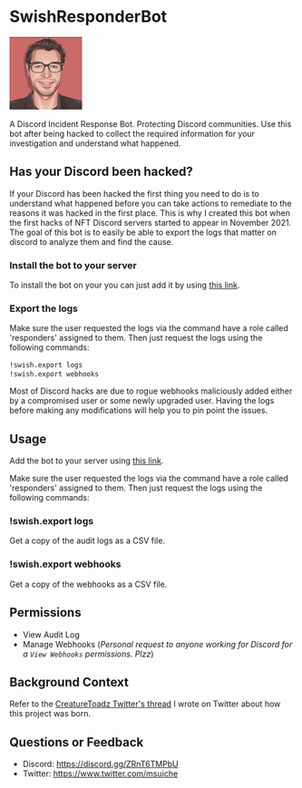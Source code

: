 # SwishResponderBot
![swishbot](images/swishbot.jpg)

A Discord Incident Response Bot. Protecting Discord communities.
Use this bot after being hacked to collect the required information for your investigation and understand what happened.

## Has your Discord been hacked?
If your Discord has been hacked the first thing you need to do is to understand what happened before you can take actions to remediate to the reasons it was hacked in the first place. This is why I created this bot when the first hacks of NFT Discord servers started to appear in November 2021. The goal of this bot is to easily be able to export the logs that matter on discord to analyze them and find the cause.

### Install the bot to your server
To install the bot on your you can just add it by using [this link](https://discord.com/api/oauth2/authorize?client_id=900266608759537727&permissions=536871040&scope=bot).

### Export the logs
Make sure the user requested the logs via the command have a role called 'responders' assigned to them. Then just request the logs using the following commands: 
```
!swish.export logs
!swish.export webhooks
```

Most of Discord hacks are due to rogue webhooks maliciously added either by a compromised user or some newly upgraded user. Having the logs before making any modifications will help you to pin point the issues.

## Usage
Add the bot to your server using [this link](https://discord.com/api/oauth2/authorize?client_id=900266608759537727&permissions=536871040&scope=bot).

Make sure the user requested the logs via the command have a role called 'responders' assigned to them. Then just request the logs using the following commands:

### !swish.export logs
Get a copy of the audit logs as a CSV file.
### !swish.export webhooks
Get a copy of the webhooks as a CSV file.

## Permissions
- View Audit Log
- Manage Webhooks (_Personal request to anyone working for Discord for a `View Webhooks` permissions. Plzz_)

## Background Context
Refer to the [CreatureToadz Twitter's thread](https://twitter.com/msuiche/status/1450702711981289472) I wrote on Twitter about how this project was born. 

## Questions or Feedback
- Discord: https://discord.gg/ZRnT6TMPbU
- Twitter: https://www.twitter.com/msuiche
